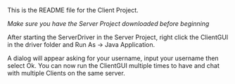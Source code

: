 This is the README file for the Client Project.

*Make sure you have the Server Project downloaded before beginning*

After starting the ServerDriver in the Server Project, right click the ClientGUI in the driver folder and Run As -> Java Application.

A dialog will appear asking for your username, input your username then select Ok. You can now run the ClientGUI multiple times to have and chat with multiple Clients on the same server.